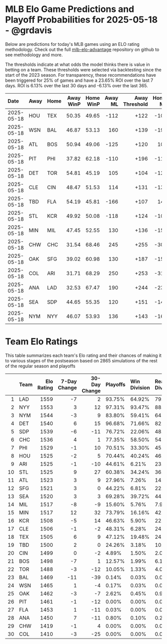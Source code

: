 # MLB Elo Game Predictions and Playoff Probabilities for 2025-05-18 - @grdavis
Below are predictions for today's MLB games using an ELO rating methodology. Check out the full [mlb-elo-advantage](https://github.com/grdavis/mlb-elo-advantage) repository on github to see methodology and more.

The thresholds indicate at what odds the model thinks there is value in betting on a team. These thresholds were selected via backtesting since the start of the 2023 season. For transparency, these recommendations have been triggered for 25% of games and have a 23.65% ROI over the last 7 days. ROI is 6.13% over the last 30 days and -6.13% over the last 365.

| Date       | Away   | Home   |   Away WinP |   Home WinP |   Away ML |   Away Threshold |   Home ML |   Home Threshold |
|:-----------|:-------|:-------|------------:|------------:|----------:|-----------------:|----------:|-----------------:|
| 2025-05-18 | HOU    | TEX    |       50.35 |       49.65 |      -112 |             +122 |      -108 |             +126 |
| 2025-05-18 | WSN    | BAL    |       46.87 |       53.13 |       160 |             +139 |      -192 |             +111 |
| 2025-05-18 | ATL    | BOS    |       50.94 |       49.06 |      -125 |             +120 |       105 |             +128 |
| 2025-05-18 | PIT    | PHI    |       37.82 |       62.18 |      -110 |             +196 |      -110 |             -125 |
| 2025-05-18 | DET    | TOR    |       54.81 |       45.19 |       105 |             +104 |      -125 |             +148 |
| 2025-05-18 | CLE    | CIN    |       48.47 |       51.53 |       114 |             +131 |      -135 |             +117 |
| 2025-05-18 | TBD    | FLA    |       54.19 |       45.81 |      -166 |             +107 |       140 |             +144 |
| 2025-05-18 | STL    | KCR    |       49.92 |       50.08 |      -118 |             +124 |      -102 |             +124 |
| 2025-05-18 | MIN    | MIL    |       47.45 |       52.55 |       130 |             +136 |      -155 |             +113 |
| 2025-05-18 | CHW    | CHC    |       31.54 |       68.46 |       245 |             +255 |      -305 |             -157 |
| 2025-05-18 | OAK    | SFG    |       39.02 |       60.98 |       130 |             +187 |      -155 |             -120 |
| 2025-05-18 | COL    | ARI    |       31.71 |       68.29 |       250 |             +253 |      -310 |             -156 |
| 2025-05-18 | ANA    | LAD    |       32.53 |       67.47 |       190 |             +244 |      -230 |             -152 |
| 2025-05-18 | SEA    | SDP    |       44.65 |       55.35 |       120 |             +151 |      -142 |             +102 |
| 2025-05-18 | NYM    | NYY    |       46.07 |       53.93 |       136 |             +143 |      -162 |             +108 |

# Team Elo Ratings
This table summarizes each team's Elo rating and their chances of making it to various stages of the postseason based on 2865 simulations of the rest of the regular season and playoffs

|    | Team   |   Elo Rating |   7-Day Change |   30-Day Change | Playoffs   | Win Division   | Reach Div. Rd.   | Reach CS   | Reach WS   | Win WS   |
|---:|:-------|-------------:|---------------:|----------------:|:-----------|:---------------|:-----------------|:-----------|:-----------|:---------|
|  1 | LAD    |         1559 |             -7 |               2 | 93.75%     | 64.92%         | 79.34%           | 48.59%     | 29.42%     | 17.56%   |
|  2 | NYY    |         1553 |              3 |              12 | 97.31%     | 93.47%         | 88.90%           | 56.47%     | 35.95%     | 20.21%   |
|  3 | NYM    |         1544 |             -3 |               9 | 83.80%     | 59.41%         | 64.22%           | 33.93%     | 17.00%     | 9.63%    |
|  4 | DET    |         1540 |              6 |              15 | 96.68%     | 71.66%         | 82.93%           | 49.18%     | 24.68%     | 11.83%   |
|  5 | SDP    |         1539 |             -6 |             -11 | 76.72%     | 22.06%         | 48.69%           | 22.48%     | 11.34%     | 5.90%    |
|  6 | CHC    |         1536 |              4 |               1 | 77.35%     | 58.50%         | 54.52%           | 27.64%     | 13.30%     | 5.86%    |
|  7 | PHI    |         1529 |             -1 |              10 | 70.51%     | 33.30%         | 45.38%           | 20.52%     | 9.74%      | 4.26%    |
|  8 | HOU    |         1525 |             -2 |               5 | 70.44%     | 40.24%         | 46.70%           | 21.68%     | 9.46%      | 4.01%    |
|  9 | ARI    |         1525 |             -1 |             -10 | 44.61%     | 6.21%          | 23.53%           | 10.23%     | 4.15%      | 2.09%    |
| 10 | STL    |         1525 |              9 |              27 | 60.38%     | 34.24%         | 36.75%           | 16.51%     | 7.36%      | 3.28%    |
| 11 | ATL    |         1523 |              3 |               9 | 27.96%     | 7.26%          | 14.87%           | 6.67%      | 2.65%      | 1.05%    |
| 12 | SFG    |         1521 |              3 |               0 | 44.22%     | 6.81%          | 22.62%           | 9.25%      | 3.25%      | 1.50%    |
| 13 | SEA    |         1520 |              3 |               3 | 69.28%     | 39.72%         | 44.29%           | 19.51%     | 9.01%      | 4.19%    |
| 14 | MIL    |         1517 |             -8 |              -9 | 15.60%     | 5.76%          | 7.96%            | 3.32%      | 1.54%      | 0.52%    |
| 15 | MIN    |         1517 |             12 |              32 | 73.79%     | 16.16%         | 42.97%           | 18.57%     | 7.85%      | 3.11%    |
| 16 | KCR    |         1508 |             -5 |              14 | 46.63%     | 5.90%          | 22.76%           | 8.27%      | 2.83%      | 1.01%    |
| 17 | CLE    |         1506 |             -1 |              -2 | 48.31%     | 6.28%          | 24.57%           | 9.14%      | 3.70%      | 1.47%    |
| 18 | TEX    |         1505 |              6 |               9 | 47.12%     | 19.48%         | 24.85%           | 9.39%      | 3.84%      | 1.43%    |
| 19 | TBD    |         1500 |              2 |               0 | 24.26%     | 3.18%          | 10.65%           | 4.26%      | 1.40%      | 0.52%    |
| 20 | CIN    |         1499 |              0 |              -2 | 4.89%      | 1.50%          | 2.09%            | 0.87%      | 0.24%      | 0.07%    |
| 21 | BOS    |         1498 |             -7 |               1 | 12.57%     | 1.99%          | 6.18%            | 2.27%      | 0.84%      | 0.45%    |
| 22 | TOR    |         1488 |             -3 |             -12 | 10.05%     | 1.33%          | 4.01%            | 1.08%      | 0.35%      | 0.03%    |
| 23 | BAL    |         1469 |            -11 |             -39 | 0.14%      | 0.03%          | 0.03%            | 0.00%      | 0.00%      | 0.00%    |
| 24 | WSN    |         1465 |              1 |              -4 | 0.17%      | 0.03%          | 0.03%            | 0.00%      | 0.00%      | 0.00%    |
| 25 | OAK    |         1462 |             -3 |              -7 | 2.62%      | 0.45%          | 0.91%            | 0.17%      | 0.10%      | 0.00%    |
| 26 | PIT    |         1461 |             -1 |             -12 | 0.00%      | 0.00%          | 0.00%            | 0.00%      | 0.00%      | 0.00%    |
| 27 | FLA    |         1453 |              1 |             -11 | 0.03%      | 0.00%          | 0.00%            | 0.00%      | 0.00%      | 0.00%    |
| 28 | ANA    |         1450 |              7 |             -11 | 0.80%      | 0.10%          | 0.24%            | 0.00%      | 0.00%      | 0.00%    |
| 29 | CHW    |         1419 |             -1 |               4 | 0.00%      | 0.00%          | 0.00%            | 0.00%      | 0.00%      | 0.00%    |
| 30 | COL    |         1410 |             -3 |             -25 | 0.00%      | 0.00%          | 0.00%            | 0.00%      | 0.00%      | 0.00%    |